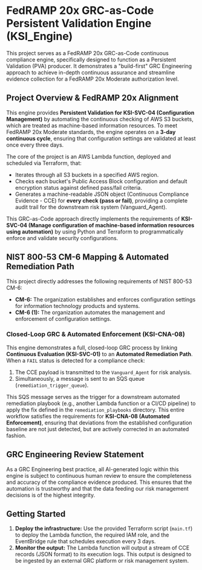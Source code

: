 # FedRAMP 20x GRC-as-Code Persistent Validation Engine (KSI_Engine)

This project serves as a FedRAMP 20x GRC-as-Code continuous compliance engine, specifically designed to function as a Persistent Validation (PVA) producer. It demonstrates a "build-first" GRC Engineering approach to achieve in-depth continuous assurance and streamline evidence collection for a FedRAMP 20x Moderate authorization level.

## Project Overview & FedRAMP 20x Alignment

This engine provides **Persistent Validation for KSI-SVC-04 (Configuration Management)** by automating the continuous checking of AWS S3 buckets, which are treated as machine-based information resources. To meet FedRAMP 20x Moderate standards, the engine operates on a **3-day continuous cycle**, ensuring that configuration settings are validated at least once every three days.

The core of the project is an AWS Lambda function, deployed and scheduled via Terraform, that:
- Iterates through all S3 buckets in a specified AWS region.
- Checks each bucket's Public Access Block configuration and default encryption status against defined pass/fail criteria.
- Generates a machine-readable JSON object (Continuous Compliance Evidence - CCE) for **every check (pass or fail)**, providing a complete audit trail for the downstream risk system (Vanguard_Agent).

This GRC-as-Code approach directly implements the requirements of **KSI-SVC-04 (Manage configuration of machine-based information resources using automation)** by using Python and Terraform to programmatically enforce and validate security configurations.

## NIST 800-53 CM-6 Mapping & Automated Remediation Path

This project directly addresses the following requirements of NIST 800-53 CM-6:

- **CM-6:** The organization establishes and enforces configuration settings for information technology products and systems.
- **CM-6 (1):** The organization automates the management and enforcement of configuration settings.

### Closed-Loop GRC & Automated Enforcement (KSI-CNA-08)

This engine demonstrates a full, closed-loop GRC process by linking **Continuous Evaluation (KSI-SVC-01)** to an **Automated Remediation Path**. When a `FAIL` status is detected for a compliance check:
1.  The CCE payload is transmitted to the `Vanguard_Agent` for risk analysis.
2.  Simultaneously, a message is sent to an SQS queue (`remediation_trigger_queue`).

This SQS message serves as the trigger for a downstream automated remediation playbook (e.g., another Lambda function or a CI/CD pipeline) to apply the fix defined in the `remediation_playbooks` directory. This entire workflow satisfies the requirements for **KSI-CNA-08 (Automated Enforcement)**, ensuring that deviations from the established configuration baseline are not just detected, but are actively corrected in an automated fashion.

## GRC Engineering Review Statement

As a GRC Engineering best practice, all AI-generated logic within this engine is subject to continuous human review to ensure the completeness and accuracy of the compliance evidence produced. This ensures that the automation is trustworthy and that the data feeding our risk management decisions is of the highest integrity.

## Getting Started

1. **Deploy the infrastructure:** Use the provided Terraform script (`main.tf`) to deploy the Lambda function, the required IAM role, and the EventBridge rule that schedules execution every 3 days.
2. **Monitor the output:** The Lambda function will output a stream of CCE records (JSON format) to its execution logs. This output is designed to be ingested by an external GRC platform or risk management system.
